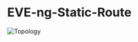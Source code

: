 # EVE-ng-Static-Route
![Topology](https://github.com/user-attachments/assets/b12f6917-9fdb-4025-b4bd-22c5c08d33e8)
